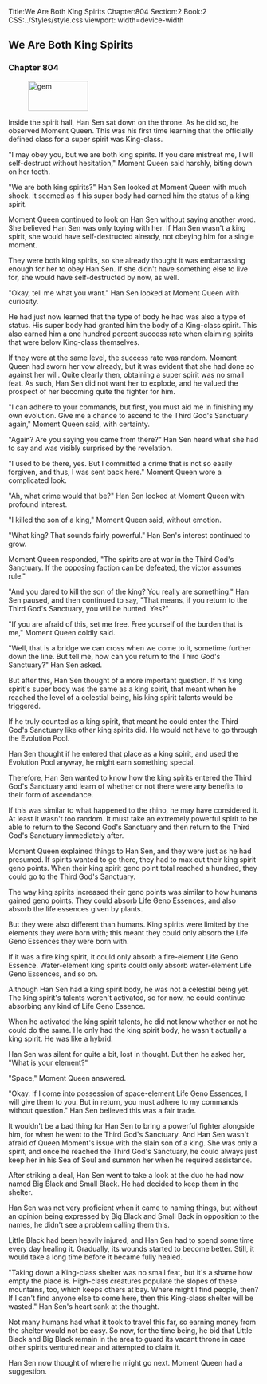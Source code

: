 Title:We Are Both King Spirits 
Chapter:804 
Section:2 
Book:2 
CSS:../Styles/style.css 
viewport: width=device-width
  
## We Are Both King Spirits
### Chapter 804 
<figure>
	<img src="../Images/gem.gif" alt="gem" id="gem" width="120" height="60" />
</figure>
  

  
  Inside the spirit hall, Han Sen sat down on the throne. As he did so, he observed Moment Queen. This was his first time learning that the officially defined class for a super spirit was King-class.

"I may obey you, but we are both king spirits. If you dare mistreat me, I will self-destruct without hesitation," Moment Queen said harshly, biting down on her teeth.

"We are both king spirits?" Han Sen looked at Moment Queen with much shock. It seemed as if his super body had earned him the status of a king spirit.

Moment Queen continued to look on Han Sen without saying another word. She believed Han Sen was only toying with her. If Han Sen wasn't a king spirit, she would have self-destructed already, not obeying him for a single moment.

They were both king spirits, so she already thought it was embarrassing enough for her to obey Han Sen. If she didn't have something else to live for, she would have self-destructed by now, as well.

"Okay, tell me what you want." Han Sen looked at Moment Queen with curiosity.

He had just now learned that the type of body he had was also a type of status. His super body had granted him the body of a King-class spirit. This also earned him a one hundred percent success rate when claiming spirits that were below King-class themselves.

If they were at the same level, the success rate was random. Moment Queen had sworn her vow already, but it was evident that she had done so against her will. Quite clearly then, obtaining a super spirit was no small feat. As such, Han Sen did not want her to explode, and he valued the prospect of her becoming quite the fighter for him.

"I can adhere to your commands, but first, you must aid me in finishing my own evolution. Give me a chance to ascend to the Third God's Sanctuary again," Moment Queen said, with certainty.

"Again? Are you saying you came from there?" Han Sen heard what she had to say and was visibly surprised by the revelation.

"I used to be there, yes. But I committed a crime that is not so easily forgiven, and thus, I was sent back here." Moment Queen wore a complicated look.

"Ah, what crime would that be?" Han Sen looked at Moment Queen with profound interest.

"I killed the son of a king," Moment Queen said, without emotion.

"What king? That sounds fairly powerful." Han Sen's interest continued to grow.

Moment Queen responded, "The spirits are at war in the Third God's Sanctuary. If the opposing faction can be defeated, the victor assumes rule."

"And you dared to kill the son of the king? You really are something." Han Sen paused, and then continued to say, "That means, if you return to the Third God's Sanctuary, you will be hunted. Yes?"

"If you are afraid of this, set me free. Free yourself of the burden that is me," Moment Queen coldly said.

"Well, that is a bridge we can cross when we come to it, sometime further down the line. But tell me, how can you return to the Third God's Sanctuary?" Han Sen asked.

But after this, Han Sen thought of a more important question. If his king spirit's super body was the same as a king spirit, that meant when he reached the level of a celestial being, his king spirit talents would be triggered.

If he truly counted as a king spirit, that meant he could enter the Third God's Sanctuary like other king spirits did. He would not have to go through the Evolution Pool.

Han Sen thought if he entered that place as a king spirit, and used the Evolution Pool anyway, he might earn something special.

Therefore, Han Sen wanted to know how the king spirits entered the Third God's Sanctuary and learn of whether or not there were any benefits to their form of ascendance.

If this was similar to what happened to the rhino, he may have considered it. At least it wasn't too random. It must take an extremely powerful spirit to be able to return to the Second God's Sanctuary and then return to the Third God's Sanctuary immediately after.

Moment Queen explained things to Han Sen, and they were just as he had presumed. If spirits wanted to go there, they had to max out their king spirit geno points. When their king spirit geno point total reached a hundred, they could go to the Third God's Sanctuary.

The way king spirits increased their geno points was similar to how humans gained geno points. They could absorb Life Geno Essences, and also absorb the life essences given by plants.

But they were also different than humans. King spirits were limited by the elements they were born with; this meant they could only absorb the Life Geno Essences they were born with.

If it was a fire king spirit, it could only absorb a fire-element Life Geno Essence. Water-element king spirits could only absorb water-element Life Geno Essences, and so on.

Although Han Sen had a king spirit body, he was not a celestial being yet. The king spirit's talents weren't activated, so for now, he could continue absorbing any kind of Life Geno Essence.

When he activated the king spirit talents, he did not know whether or not he could do the same. He only had the king spirit body, he wasn't actually a king spirit. He was like a hybrid.

Han Sen was silent for quite a bit, lost in thought. But then he asked her, "What is your element?"

"Space," Moment Queen answered.

"Okay. If I come into possession of space-element Life Geno Essences, I will give them to you. But in return, you must adhere to my commands without question." Han Sen believed this was a fair trade.

It wouldn't be a bad thing for Han Sen to bring a powerful fighter alongside him, for when he went to the Third God's Sanctuary. And Han Sen wasn't afraid of Queen Moment's issue with the slain son of a king. She was only a spirit, and once he reached the Third God's Sanctuary, he could always just keep her in his Sea of Soul and summon her when he required assistance.

After striking a deal, Han Sen went to take a look at the duo he had now named Big Black and Small Black. He had decided to keep them in the shelter.

Han Sen was not very proficient when it came to naming things, but without an opinion being expressed by Big Black and Small Back in opposition to the names, he didn't see a problem calling them this.

Little Black had been heavily injured, and Han Sen had to spend some time every day healing it. Gradually, its wounds started to become better. Still, it would take a long time before it became fully healed.

"Taking down a King-class shelter was no small feat, but it's a shame how empty the place is. High-class creatures populate the slopes of these mountains, too, which keeps others at bay. Where might I find people, then? If I can't find anyone else to come here, then this King-class shelter will be wasted." Han Sen's heart sank at the thought.

Not many humans had what it took to travel this far, so earning money from the shelter would not be easy. So now, for the time being, he bid that Little Black and Big Black remain in the area to guard its vacant throne in case other spirits ventured near and attempted to claim it.

Han Sen now thought of where he might go next. Moment Queen had a suggestion.
